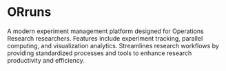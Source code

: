 # ORruns
A modern experiment management platform designed for Operations Research researchers. Features include experiment tracking, parallel computing, and visualization analytics. Streamlines research workflows by providing standardized processes and tools to enhance research productivity and efficiency.

